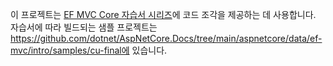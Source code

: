 이 프로젝트는 [EF MVC Core 자습서 시리즈](https://docs.microsoft.com/aspnet/core/data/ef-mvc/intro)에 코드 조각을 제공하는 데 사용합니다. 자습서에 따라 빌드되는 샘플 프로젝트는 https://github.com/dotnet/AspNetCore.Docs/tree/main/aspnetcore/data/ef-mvc/intro/samples/cu-final에 있습니다.
